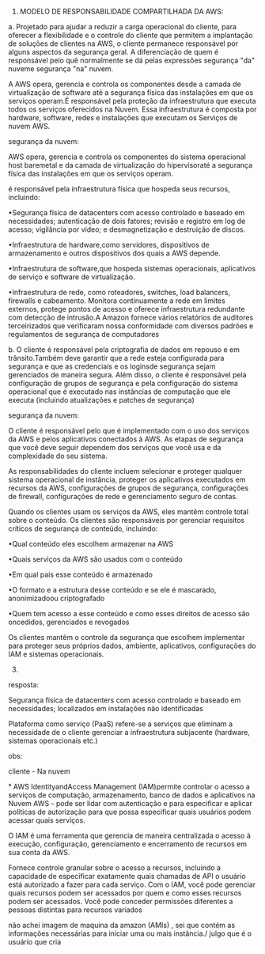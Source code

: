 1. MODELO DE RESPONSABILIDADE COMPARTILHADA DA AWS:

a. Projetado para ajudar a reduzir a carga operacional do cliente, para oferecer a flexibilidade e o controle do cliente que permitem a implantação de soluções de clientes na AWS, o cliente permanece responsável por alguns aspectos da segurança geral. A diferenciação de quem é responsável pelo quê normalmente se dá pelas expressões segurança "da" nuveme segurança "na" nuvem.

A AWS opera, gerencia e controla os componentes desde a camada de virtualização de software até a segurança física das instalações em que os serviços operam.É responsável pela proteção da infraestrutura que executa todos os serviços oferecidos na Nuvem. Essa infraestrutura é composta por hardware, software, redes e instalações que executam os Serviços de nuvem AWS.

segurança da nuvem:

AWS opera, gerencia e controla os componentes do sistema operacional host baremetal e da camada de virtualização do hipervisoraté a segurança física das instalações em que os serviços operam.

 é responsável pela infraestrutura física que hospeda seus recursos, incluindo:
 
 •Segurança física de datacenters com acesso controlado e baseado em necessidades; autenticação de dois fatores; revisão e registro em log de acesso; vigilância por vídeo; e desmagnetização e destruição de discos.
 
 •Infraestrutura de hardware,como servidores, dispositivos de armazenamento e outros dispositivos dos quais a AWS depende.
 
 •Infraestrutura de software,que hospeda sistemas operacionais, aplicativos de serviço e software de virtualização.
 
 •Infraestrutura de rede, como roteadores, switches, load balancers, firewalls e cabeamento. Monitora continuamente a rede em limites externos, protege pontos de acesso e oferece infraestrutura redundante com detecção de intrusão.A Amazon fornece vários relatórios de auditores terceirizados que verificaram nossa conformidade com diversos padrões e regulamentos de segurança de computadores
 


b. O cliente é responsável pela criptografia de dados em repouso e em trânsito.Também deve garantir que a rede esteja configurada para segurança e que as credenciais e os loginsde segurança sejam gerenciados de maneira segura. Além disso, o cliente é responsável pela configuração de grupos de segurança e pela configuração do sistema operacional que é executado nas instâncias de computação que ele executa (incluindo atualizações e patches de segurança)

segurança da nuvem:

O cliente é responsável pelo que é implementado com o uso dos serviços da AWS e pelos aplicativos conectados à AWS. As etapas de segurança que você deve seguir dependem dos serviços que você usa e da complexidade do seu sistema.

As responsabilidades do cliente incluem selecionar e proteger qualquer sistema operacional de instância, proteger os aplicativos executados em recursos da AWS, configurações de grupos de segurança, configurações de firewall, configurações de rede e gerenciamento seguro de contas. 

Quando os clientes usam os serviços da AWS, eles mantêm controle total sobre o conteúdo. Os clientes são responsáveis por gerenciar requisitos críticos de segurança de conteúdo, incluindo: 

•Qual conteúdo eles escolhem armazenar na AWS

•Quais serviços da AWS são usados com o conteúdo

•Em qual país esse conteúdo é armazenado

•O formato e a estrutura desse conteúdo e se ele é mascarado, anonimizadoou criptografado

•Quem tem acesso a esse conteúdo e como esses direitos de acesso são oncedidos, gerenciados e revogados


Os clientes mantêm o controle da segurança que escolhem implementar para proteger seus próprios dados, ambiente, aplicativos, configurações do IAM e sistemas operacionais. 

3.

resposta: 

Segurança física de datacenters com acesso controlado e baseado em necessidades; localizados em instalações não identificadas

Plataforma como serviço (PaaS) refere-se a serviços que eliminam a necessidade de o cliente gerenciar a infraestrutura subjacente (hardware, sistemas operacionais etc.)

obs:

cliente - Na nuvem 


° AWS IdentityandAccess Management (IAM)permite controlar o acesso a serviços de computação, armazenamento, banco de dados e aplicativos na Nuvem AWS -  pode ser lidar com autenticação e para especificar e aplicar políticas de autorização para que possa especificar quais usuários podem acessar quais serviços.

O IAM é uma ferramenta que gerencia de maneira centralizada o acesso à execução, configuração, gerenciamento e encerramento de recursos em sua conta da AWS. 

Fornece controle granular sobre o acesso a recursos, incluindo a capacidade de especificar exatamente quais chamadas de API o usuário está autorizado a fazer para cada serviço. Com o IAM, você pode gerenciar quais recursos podem ser acessados por quem e como esses recursos podem ser acessados. Você pode conceder permissões diferentes a pessoas distintas para recursos variados

não achei imagem de maquina da amazon (AMIs) , sei que contém as informações necessárias para iniciar uma ou mais instância./ julgo que é o usuário que cria